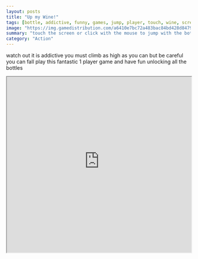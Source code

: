```yaml
---
layout: posts
title: "Up my Wine!"
tags: [bottle, addictive, funny, games, jump, player, touch, wine, screen, free, online, games, oyna, game, free, games, play, play, games]
image: "https://img.gamedistribution.com/a6410e7bc72a483bac84bd428d8479d6.jpg"
summary: "touch the screen or click with the mouse to jump with the bottle collect as many coins as you can along the way and make points without stopping to unlock all the bottles  free online games oyna game free games play play games"
category: "Action"
---
```


watch out it is addictive you must climb as high as you can but be careful you can fall play this fantastic 1 player game and have fun unlocking all the bottles

<iframe width="100%" height="480px;" src="https://html5.gamedistribution.com/a6410e7bc72a483bac84bd428d8479d6/"></iframe>